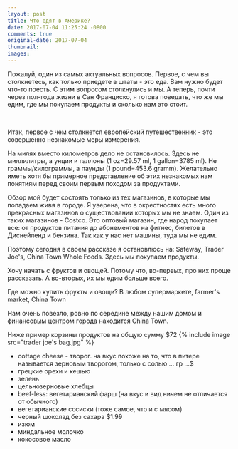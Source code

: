 ```yaml
---
layout: post
title: Что едят в Америке?
date: 2017-07-04 11:25:24 -0800
comments: true
original-date: 2017-07-04
thumbnail: 
images:
---
```


Пожалуй, один из самых актуальных вопросов. Первое, с чем вы столкнетесь, как только приедете в штаты - это еда. Вам нужно будет что-то поесть. 
С этим вопросом столкнулись и мы. А теперь, почти через пол-года жизни в Сан Франциско, я готова поведать, что же мы едим, где мы покупаем продукты и сколько нам это стоит.
 
<!--separate--> 

Итак, первое с чем столкнется европейский путешественник - это совершенно незнакомые меры измерения.

На милях вместо километров дело не остановилось. Здесь не миллилитры, а унции и галлоны (1 oz=29.57 ml, 1 gallon=3785 ml). 
Не граммы/килограммы, а паунды (1 pound=453.6 gramm). Желательно иметь хотя бы примерное представление об этих незнакомых нам понятиям перед своим первым походом за продуктами.



Обзор мой будет состоять только из тех магазинов, в которые мы попадаем живя в городе. Я уверена, что в окрестностях есть много прекрасных магазинов о существовании которых мы не знаем. Один из таких магазинов - Costco. Это оптовый магазин, где народ покупает все: от продуктов питания до абонементов на фитнес, билетов в Диснейленд и бензина. Так как у нас нет машины, туда мы не едим.

Поэтому сегодня в своем рассказе я остановлюсь на: Safeway, Trader Joe's, China Town Whole Foods. Здесь мы покупаем продукты.

Хочу начать с фруктов и овощей. Потому что, во-первых, про них проще рассказать. А во-вторых, их мы едим больше всего.

Где можно купить фрукты и овощи?
В любом супермаркете, farmer's market, China Town

Нам очень повезло, ровно по середине между нашим домом и финансовым центром города находится China Town. 











Ниже пример корзины продуктов на общую сумму $72
{% include image src="trader joe's bag.jpg" %}

* cottage cheese - творог. на вкус похоже на то, что в питере называется зерновым творогом, только с солью ... гр ...$
* грецкие орехи и кешью
* зелень
* цельнозерновые хлебцы
* beef-less: вегетарианский фарш (на вкус и вид ничем не отличается от обычного)
* вегетарианские сосиски (тоже самое, что и с мясом)
* черный шоколад без сахара $1.99
* изюм 
* миндальное молочко
* кокосовое масло